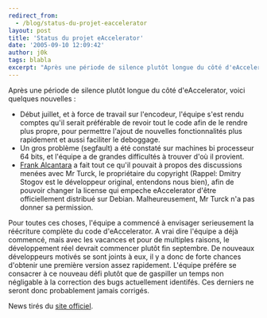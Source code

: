 ```yaml
---
redirect_from:
  - /blog/status-du-projet-eaccelerator
layout: post
title: 'Status du projet eAccelerator'
date: '2005-09-10 12:09:42'
author: j0k
tags: blabla
excerpt: "Après une période de silence plutôt longue du côté d'eAccelerator, voici quelques nouvelles :     \n* Début juillet, et à force de travail sur l'encodeur, l'équipe s'est rendu comptes qu'il serait préférable de revoir tout le code afin de le rendre plus propre, pour permettre l'ajout de nouvelles fonctionnalités plus rapidement et aussi faciliter le deboggage.       …"
---
```


Après une période de silence plutôt longue du côté d'eAccelerator, voici quelques nouvelles :
* Début juillet, et à force de travail sur l'encodeur, l'équipe s'est rendu comptes qu'il serait préférable de revoir tout le code afin de le rendre plus propre, pour permettre l'ajout de nouvelles fonctionnalités plus rapidement et aussi faciliter le deboggage.
* Un gros problème (segfault) a été constaté sur machines bi processeur 64 bits, et l'équipe a de grandes difficultés à trouver d'où il provient.
* [Frank Alcantara](http://eaccelerator.net/WhoAreUsFr?lg=fr) a fait tout ce qu'il pouvait à propos des discussions menées avec Mr Turck, le propriétaire du copyright (Rappel: Dmitry Stogov est le développeur original, entendons nous bien), afin de pouvoir changer la license qui empeche eAccelerator d'être officiellement distribué sur Debian. Malheureusement, Mr Turck n'a pas donner sa permission.

Pour toutes ces choses, l'équipe a commencé à envisager serieusement la réécriture complète du code d'eAccelerator. A vrai dire l'équipe a déjà commencé, mais avec les vacances et pour de multiples raisons, le développement réel devrait commencer plutôt fin septembre. De nouveaux développeurs motivés se sont joints à eux, il y a donc de forte chances d'obtenir une première version assez rapidement. L'équipe préfére se consacrer à ce nouveau défi plutôt que de gaspiller un temps non négligable à la correction des bugs actuellement identifés. Ces derniers ne seront donc probablement jamais corrigés.

News tirés du [site officiel](http://eaccelerator.net/HomeFr).
